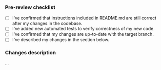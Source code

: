 ### Pre-review checklist
   * [ ] I've confirmed that instructions included in README.md are still correct after my changes in the codebase.
   * [ ] I've added new automated tests to verify correctness of my new code.
   * [ ] I've confirmed that my changes are up-to-date with the target branch.
   * [ ] I've described my changes in the section below.

### Changes description
...

